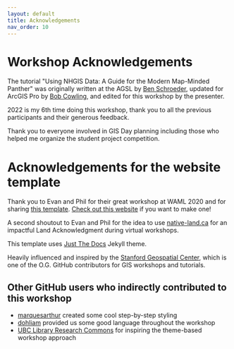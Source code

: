 ```yaml
---
layout: default
title: Acknowledgements
nav_order: 10
---
```


# Workshop Acknowledgements

The tutorial "Using NHGIS Data: A Guide for the Modern Map-Minded Panther" was originally written at the AGSL by [Ben Schroeder](https://benschroeder.com/),
updated for ArcGIS Pro by [Bob Cowling](https://rcowling.github.io/), and edited for this workshop by the presenter.

2022 is my 6th time doing this workshop, thank you to all the previous participants and their generous feedback.

Thank you to everyone involved in GIS Day planning including those who helped me organize the student project competition.

# Acknowledgements for the website template

Thank you to Evan and Phil for their great workshop at WAML 2020 and for sharing [this template](https://github.com/ubc-lib-geo/gis-workshop-waml-template). [Check out this website](https://ubc-lib-geo.github.io/gis-workshop-waml-template/) if you want to make one!

A second shoutout to Evan and Phil for the idea to use [native-land.ca](https://native-land.ca/) for an impactful Land Acknowledgment during virtual workshops.

This template uses [Just The Docs](https://pmarsceill.github.io/just-the-docs/) Jekyll theme.

Heavily influenced and inspired by the [Stanford Geospatial Center](https://github.com/StanfordGeospatialCenter), which is one of the O.G. GitHub contributors for GIS workshops and tutorials.

## Other GitHub users who indirectly contributed to this workshop

 - [marquesarthur](https://github.com/marquesarthur) created some cool step-by-step styling   
 - [dohliam](https://github.com/dohliam) provided us some good language throughout the workshop
 - [UBC Library Research Commons](https://github.com/ubc-library-rc) for inspiring the theme-based workshop approach
